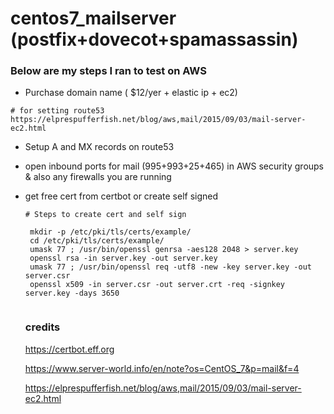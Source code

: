 # centos7_mailserver (postfix+dovecot+spamassassin)

### Below are my steps I ran to test on AWS
 - Purchase domain name ( $12/yer + elastic ip + ec2)
 ```
 # for setting route53
 https://elprespufferfish.net/blog/aws,mail/2015/09/03/mail-server-ec2.html
 
 ```
 - Setup A and MX records on route53 
 - open inbound ports for mail (995+993+25+465) in AWS security groups & also any firewalls you are running 
 - get free cert from certbot or create self signed 

   ```
   # Steps to create cert and self sign

    mkdir -p /etc/pki/tls/certs/example/
    cd /etc/pki/tls/certs/example/ 
    umask 77 ; /usr/bin/openssl genrsa -aes128 2048 > server.key
    openssl rsa -in server.key -out server.key 
    umask 77 ; /usr/bin/openssl req -utf8 -new -key server.key -out server.csr
    openssl x509 -in server.csr -out server.crt -req -signkey server.key -days 3650
    
    ```
    
    ### credits 
    
    https://certbot.eff.org      
    
    https://www.server-world.info/en/note?os=CentOS_7&p=mail&f=4 
    
    https://elprespufferfish.net/blog/aws,mail/2015/09/03/mail-server-ec2.html 
    
